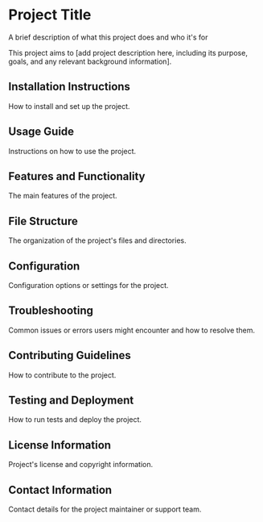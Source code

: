 # Project Title

A brief description of what this project does and who it's for

This project aims to [add project description here, including its purpose, goals, and any relevant background information].

## Installation Instructions

How to install and set up the project.

## Usage Guide

Instructions on how to use the project.

## Features and Functionality

The main features of the project.

## File Structure

The organization of the project's files and directories.

## Configuration

Configuration options or settings for the project.

## Troubleshooting

Common issues or errors users might encounter and how to resolve them.

## Contributing Guidelines

How to contribute to the project.

## Testing and Deployment

How to run tests and deploy the project.

## License Information

Project's license and copyright information.

## Contact Information

Contact details for the project maintainer or support team.
